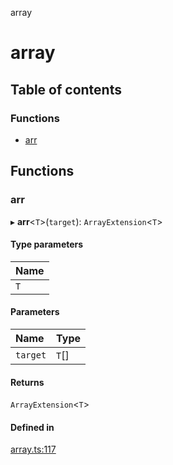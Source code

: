 array

# array

## Table of contents

### Functions

- [arr](README.md#arr)

## Functions

### arr

▸ **arr**<`T`\>(`target`): `ArrayExtension`<`T`\>

#### Type parameters

| Name |
| :------ |
| `T` |

#### Parameters

| Name | Type |
| :------ | :------ |
| `target` | `T`[] |

#### Returns

`ArrayExtension`<`T`\>

#### Defined in

[array.ts:117](https://github.com/xizher/nhz-utils/blob/0dc0666/src/array/array.ts#L117)
